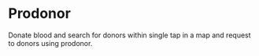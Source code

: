 # Prodonor
Donate blood and search for donors within single tap in a map and request to donors using prodonor.
